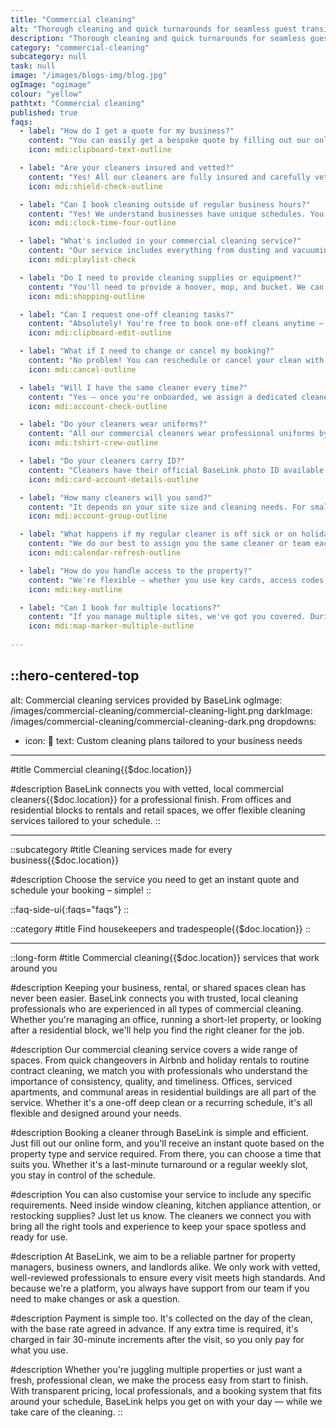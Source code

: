 ```yaml
---
title: "Commercial cleaning"
alt: "Thorough cleaning and quick turnarounds for seamless guest transitions"
description: "Thorough cleaning and quick turnarounds for seamless guest transitions"
category: "commercial-cleaning"
subcategory: null
task: null
image: "/images/blogs-img/blog.jpg"
ogImage: "ogimage"
colour: "yellow"
pathtxt: "Commercial cleaning"
published: true
faqs:
  - label: "How do I get a quote for my business?"
    content: "You can easily get a bespoke quote by filling out our online form. Just tell us your property type, the services you need, and how often you'd like cleaning. We'll be in touch within one working day with your tailored quote — and follow it up with a quick call to chat through everything. There's no contract to lock you in. Change or cancel cleans anytime with 24 hours' notice, no fees. The more we work together, the better your rates and terms get. Fair and flexible — just how it should be."
    icon: mdi:clipboard-text-outline

  - label: "Are your cleaners insured and vetted?"
    content: "Yes! All our cleaners are fully insured and carefully vetted through interviews, background checks, and customer reviews to ensure consistently high quality. We'll match you with cleaners from your local area who are paid above the local living wage (because good people deserve it). We've built a platform that's easy and rewarding to work on, so you get the best people, every time."
    icon: mdi:shield-check-outline

  - label: "Can I book cleaning outside of regular business hours?"
    content: "Yes! We understand businesses have unique schedules. You can book early morning, evening, or weekend cleaning to avoid disrupting your workflow. Just let us know what works best for you when filling out the online quote form."
    icon: mdi:clock-time-four-outline

  - label: "What's included in your commercial cleaning service?"
    content: "Our service includes everything from dusting and vacuuming to sanitising high-touch surfaces, trash removal, and kitchen cleaning. We can also handle specific tasks like window cleaning, floor care, and restocking supplies, all tailored to your needs. If you have specific requirements not covered in the quote form, just include it in the 'Anything else we should know?' section. You can add any specific instructions or requests, whether it's extra cleaning in high-traffic areas or a focus on deep cleaning particular zones like restrooms or break-out spaces."
    icon: mdi:playlist-check

  - label: "Do I need to provide cleaning supplies or equipment?"
    content: "You'll need to provide a hoover, mop, and bucket. We can bring our own eco-friendly cleaning products for a small fee, or you're welcome to provide your own — just make sure the right supplies are available on the day. If you're using your own products, double-check they're suitable — we can't be responsible for any mishaps from the wrong stuff."
    icon: mdi:shopping-outline

  - label: "Can I request one-off cleaning tasks?"
    content: "Absolutely! You're free to book one-off cleans anytime — with or without a regular schedule. Whether it's a single deep clean or an extra visit on top of your regular service, you can manage it all through your online account. No contracts, no pressure — just clean when you need it."
    icon: mdi:clipboard-edit-outline

  - label: "What if I need to change or cancel my booking?"
    content: "No problem! You can reschedule or cancel your clean with 24 hours' notice at no extra charge. We want the process to be as flexible and stress-free as possible."
    icon: mdi:cancel-outline

  - label: "Will I have the same cleaner every time?"
    content: "Yes — once you're onboarded, we assign a dedicated cleaner or cleaning team to your site for every visit. We source experienced professionals locally to ensure reliability and consistency. If you ever have concerns or need a change, just let us know — we're happy to reassign and make it right."
    icon: mdi:account-check-outline

  - label: "Do your cleaners wear uniforms?"
    content: "All our commercial cleaners wear professional uniforms by default, making them easy to identify on-site. If you'd prefer them to wear your company's uniform instead, that's no problem. Just let us know during onboarding and provide at least two full sets per cleaner, free of charge. We ask that replacements are also supplied to cover normal wear and tear, so your team always looks the part."
    icon: mdi:tshirt-crew-outline

  - label: "Do your cleaners carry ID?"
    content: "Cleaners have their official BaseLink photo ID available in their app, which they can show on arrival. If your site requires additional ID, such as visitor badges or branded passes, you're welcome to supply them. Just let us know what's needed, and we'll make sure it's worn on-site."
    icon: mdi:card-account-details-outline

  - label: "How many cleaners will you send?"
    content: "It depends on your site size and cleaning needs. For smaller offices, one regular cleaner may be enough. For larger sites, we'll assign a team to cover the job efficiently. We always try to match you with local cleaners for consistency and reliability. Need cleaners for multiple sites? We can accommodate that too."
    icon: mdi:account-group-outline

  - label: "What happens if my regular cleaner is off sick or on holiday?"
    content: "We do our best to assign you the same cleaner or team each time, but if someone's away, we've got you covered. We'll send a fully briefed, trained cover cleaner to keep your service running smoothly — no disruption, no drop in quality."
    icon: mdi:calendar-refresh-outline

  - label: "How do you handle access to the property?"
    content: "We're flexible — whether you use key cards, access codes, a site manager sign-in or secure key storage, we'll work with your setup. Our team follows clear access instructions, and we ensure any keys or codes are stored and used securely. Want to use a dedicated key safe or keyholder policy? Just let us know."
    icon: mdi:key-outline

  - label: "Can I book for multiple locations?"
    content: "If you manage multiple sites, we've got you covered. During onboarding, you can set up each location in your online account, complete with its own cleaning schedule and preferences. Whether it's one site or ten, we'll coordinate everything to run smoothly — all under one account."
    icon: mdi:map-marker-multiple-outline
  
---
```


::hero-centered-top
---
alt: Commercial cleaning services provided by BaseLink
ogImage: /images/commercial-cleaning/commercial-cleaning-light.png
darkImage: /images/commercial-cleaning/commercial-cleaning-dark.png
dropdowns:
  - icon: 🧽
    text: Custom cleaning plans tailored to your business needs
---

#title
Commercial cleaning{{$doc.location}}

#description
BaseLink connects you with vetted, local commercial cleaners{{$doc.location}} for a professional finish. From offices and residential blocks to rentals and retail spaces, we offer flexible cleaning services tailored to your schedule.
::

---

::subcategory
#title
Cleaning services made for every business{{$doc.location}}

#description
Choose the service you need to get an instant quote and schedule your booking – simple!
::


::faq-side-ui{:faqs="faqs"}
::


::category
#title
Find housekeepers and tradespeople{{$doc.location}}
::

---

::long-form
#title
Commercial cleaning{{$doc.location}} services that work around you

#description
Keeping your business, rental, or shared spaces clean has never been easier. BaseLink connects you with trusted, local cleaning professionals who are experienced in all types of commercial cleaning. Whether you're managing an office, running a short-let property, or looking after a residential block, we'll help you find the right cleaner for the job.

#description
Our commercial cleaning service covers a wide range of spaces. From quick changeovers in Airbnb and holiday rentals to routine contract cleaning, we match you with professionals who understand the importance of consistency, quality, and timeliness. Offices, serviced apartments, and communal areas in residential buildings are all part of the service. Whether it's a one-off deep clean or a recurring schedule, it's all flexible and designed around your needs.

#description
Booking a cleaner through BaseLink is simple and efficient. Just fill out our online form, and you'll receive an instant quote based on the property type and service required. From there, you can choose a time that suits you. Whether it's a last-minute turnaround or a regular weekly slot, you stay in control of the schedule.

#description
You can also customise your service to include any specific requirements. Need inside window cleaning, kitchen appliance attention, or restocking supplies? Just let us know. The cleaners we connect you with bring all the right tools and experience to keep your space spotless and ready for use.

#description
At BaseLink, we aim to be a reliable partner for property managers, business owners, and landlords alike. We only work with vetted, well-reviewed professionals to ensure every visit meets high standards. And because we're a platform, you always have support from our team if you need to make changes or ask a question.

#description
Payment is simple too. It's collected on the day of the clean, with the base rate agreed in advance. If any extra time is required, it's charged in fair 30-minute increments after the visit, so you only pay for what you use.

#description
Whether you're juggling multiple properties or just want a fresh, professional clean, we make the process easy from start to finish. With transparent pricing, local professionals, and a booking system that fits around your schedule, BaseLink helps you get on with your day — while we take care of the cleaning.
::